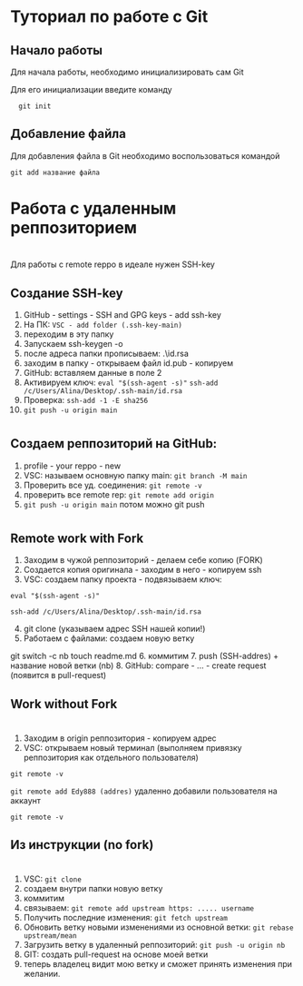 # Туториал по работе с Git

## Начало работы

Для начала работы, необходимо инициализировать сам Git

Для его инициализации введите команду 

```
  git init
```

## Добавление файла

Для добавления файла в Git необходимо воспользоваться командой 

```
git add название файла
```
# Работа с удаленным реппозиторием
#

Для работы с remote reppo в идеале нужен SSH-key
## Создание SSH-key
1. GitHub - settings - SSH and GPG keys - add ssh-key
2. На ПК: `VSC - add folder (.ssh-key-main)`
3. переходим в эту папку
4. Запускаем ssh-keygen -o
5. после адреса папки прописываем: .\id.rsa
6. заходим в папку - открываем файл id.pub - копируем
7. GitHub: вставляем данные в поле 2
8. Активируем ключ: `eval "$(ssh-agent -s)"`
`ssh-add /c/Users/Alina/Desktop/.ssh-main/id.rsa`
9. Проверка: `ssh-add -1 -E sha256`
10. `git push -u origin main`

#
## Создаем реппозиторий на GitHub:
1. profile - your reppo - new
2. VSC: называем основную папку main: `git branch -M main`
3. Проверить все уд. соединения: `git remote -v`
4. проверить все remote rep:
`git remote add origin`
5. `git push -u origin main` потом можно git push
#
## Remote work with Fork
1. Заходим в чужой реппозиторий - делаем себе копию (FORK)
2. Создается копия оригинала - заходим в него - копируем ssh
3. VSC: создаем папку проекта - подвязываем ключ:

`eval "$(ssh-agent -s)"`

`ssh-add /c/Users/Alina/Desktop/.ssh-main/id.rsa`

4. git clone (указываем адрес SSH нашей копии!)
5. Работаем с файлами: создаем новую ветку

git switch -c nb
touch readme.md
6. коммитим
7. push (SSH-addres) + название новой ветки (nb)
8. GitHub: compare - ... - create request (появится в pull-request)

## Work without Fork
#
1. Заходим в origin реппозитория - копируем адрес
2. VSC: открываем новый терминал (выполняем привязку реппозитория как отдельного пользователя)

`git remote -v`

`git remote add Edy888 (addres)` удаленно добавили пользователя на аккаунт

`git remote -v`

## Из инструкции (no fork)
#
1. VSC: `git clone`
2. создаем внутри папки новую ветку
3. коммитим
4. связываем: `git remote add upstream https: ..... username`
5. Получить последние изменения: `git fetch upstream`
6. Обновить ветку новыми изменениями из основной ветки: `git rebase upstream/mean`
7. Загрузить ветку в удаленный реппозиторий: `git push -u origin nb`
8. GIT: создать pull-request на основе моей ветки
9. теперь владелец видит мою ветку и сможет принять изменения при желании.